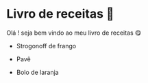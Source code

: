 # Livro de receitas :cake:

Olá ! seja bem vindo ao meu livro de receitas :yum:

- Strogonoff de frango

- Pavê

- Bolo de laranja